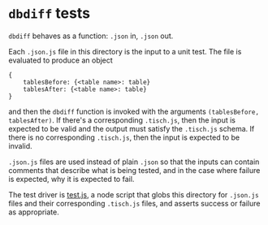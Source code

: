 `dbdiff` tests
========
`dbdiff` behaves as a function: `.json` in, `.json` out.

Each `.json.js` file in this directory is the input to a unit test. The file is
evaluated to produce an object

    {
        tablesBefore: {<table name>: table}
        tablesAfter: {<table name>: table}
    }

and then the `dbdiff` function is invoked with the arguments `(tablesBefore,
tablesAfter)`. If there's a corresponding `.tisch.js`, then the input is
expected to be valid and the output must satisfy the `.tisch.js` schema. If
there is no corresponding `.tisch.js`, then the input is expected to be
invalid.

`.json.js` files are used instead of plain `.json` so that the inputs can
contain comments that describe what is being tested, and in the case where
failure is expected, why it is expected to fail.

The test driver is [test.js](test.js), a node script that globs this directory
for `.json.js` files and their corresponding `.tisch.js` files, and asserts
success or failure as appropriate.
